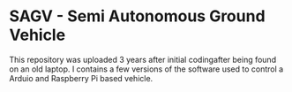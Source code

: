 # SAGV - Semi Autonomous Ground Vehicle


This repository was uploaded 3 years after initial codingafter being found on an old laptop. I contains a few versions of the software used to control a Arduio and Raspberry Pi based vehicle. 
